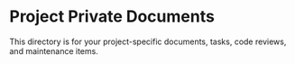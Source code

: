 # Project Private Documents

This directory is for your project-specific documents, tasks, code reviews, and maintenance items.
